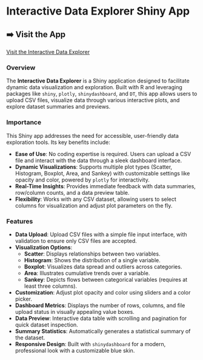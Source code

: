 # Interactive Data Explorer Shiny App

## ➡️ Visit the App
[Visit the Interactive Data Explorer](https://akshat12.shinyapps.io/myshinyapp/)

### Overview
The **Interactive Data Explorer** is a Shiny application designed to facilitate dynamic data visualization and exploration. Built with R and leveraging packages like `shiny`, `plotly`, `shinydashboard`, and `DT`, this app allows users to upload CSV files, visualize data through various interactive plots, and explore dataset summaries and previews. 

### Importance
This Shiny app addresses the need for accessible, user-friendly data exploration tools. Its key benefits include:

- **Ease of Use**: No coding expertise is required. Users can upload a CSV file and interact with the data through a sleek dashboard interface.
- **Dynamic Visualizations**: Supports multiple plot types (Scatter, Histogram, Boxplot, Area, and Sankey) with customizable settings like opacity and color, powered by `plotly` for interactivity.
- **Real-Time Insights**: Provides immediate feedback with data summaries, row/column counts, and a data preview table.
- **Flexibility**: Works with any CSV dataset, allowing users to select columns for visualization and adjust plot parameters on the fly.

### Features
- **Data Upload**: Upload CSV files with a simple file input interface, with validation to ensure only CSV files are accepted.
- **Visualization Options**:
  - **Scatter**: Displays relationships between two variables.
  - **Histogram**: Shows the distribution of a single variable.
  - **Boxplot**: Visualizes data spread and outliers across categories.
  - **Area**: Illustrates cumulative trends over a variable.
  - **Sankey**: Depicts flows between categorical variables (requires at least three columns).
- **Customization**: Adjust plot opacity and color using sliders and a color picker.
- **Dashboard Metrics**: Displays the number of rows, columns, and file upload status in visually appealing value boxes.
- **Data Preview**: Interactive data table with scrolling and pagination for quick dataset inspection.
- **Summary Statistics**: Automatically generates a statistical summary of the dataset.
- **Responsive Design**: Built with `shinydashboard` for a modern, professional look with a customizable blue skin.
